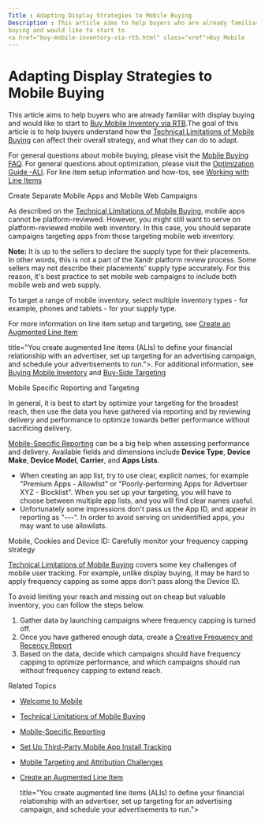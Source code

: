 ```yaml
---
Title : Adapting Display Strategies to Mobile Buying
Description : This article aims to help buyers who are already familiar with display
buying and would like to start to
<a href="buy-mobile-inventory-via-rtb.html" class="xref">Buy Mobile
---
```



# Adapting Display Strategies to Mobile Buying



This article aims to help buyers who are already familiar with display
buying and would like to start to [Buy Mobile
Inventory via RTB](buy-mobile-inventory-via-rtb.md).The goal of this article is to help buyers
understand how the [Technical Limitations of Mobile Buying](technical-limitations-of-mobile-buying.md) can affect their
overall strategy, and what they can do to adapt.

For general questions about mobile buying, please visit the [Mobile Buying FAQ](mobile-buying-faq.md). For
general questions about optimization, please visit the [Optimization Guide -ALI](optimization-guide-ali.md). For line item setup information and how-tos, see [Working with Line
Items](working-with-line-items.md)


Create Separate Mobile Apps and Mobile Web Campaigns

As described on the [Technical Limitations of Mobile Buying](technical-limitations-of-mobile-buying.md), mobile apps
cannot be platform-reviewed. However, you might still want to serve on
platform-reviewed mobile web inventory. In this case, you should
separate campaigns targeting apps from those targeting mobile web
inventory.


<b>Note:</b> It is up to the sellers to
declare the supply type for their placements. In other words, this is
not a part of the Xandr platform review process.
Some sellers may not describe their placements' supply type accurately.
For this reason, it's best practice to set mobile web campaigns to
include both mobile web and web supply.


To target a range of mobile inventory, select multiple inventory types -
for example, phones and tablets - for your supply type.

For more information on line item setup and targeting, see [Create an Augmented Line Item](create-an-augmented-line-item-ali.md)

title="You create augmented line items (ALIs) to define your financial relationship with an advertiser, set up targeting for an advertising campaign, and schedule your advertisements to run.">. For additional information, see [Buying Mobile Inventory](buying-mobile-inventory.md) and [Buy-Side Targeting](buy-side-targeting.md)


Mobile Specific Reporting and Targeting

In general, it is best to start by optimize your targeting for the
broadest reach, then use the data you have gathered via reporting and by
reviewing delivery and performance to optimize towards better
performance without sacrificing delivery.

<a href="mobile-specific-reporting.md" class="xref">Mobile-Specific
Reporting</a> can be a big help when assessing performance and delivery.
Available fields and dimensions include **Device Type**, **Device
Make**, **Device Model**, **Carrier**, and **Apps Lists**.

- When creating an app list, try to use clear, explicit names, for
  example "Premium Apps - Allowlist" or "Poorly-performing Apps for
  Advertiser XYZ - Blocklist". When you set up your targeting, you will
  have to choose between multiple app lists, and you will find clear
  names useful.
- Unfortunately some impressions don't pass us the App ID, and appear in
  reporting as "---". In order to avoid serving on unidentified apps,
  you may want to use allowlists.

Mobile, Cookies and Device ID: Carefully monitor your frequency capping
strategy

[Technical Limitations of Mobile Buying](technical-limitations-of-mobile-buying.md) covers some key
challenges of mobile user tracking. For example, unlike display buying,
it may be hard to apply frequency capping as some apps don't pass along
the Device ID.

To avoid limiting your reach and missing out on cheap but valuable
inventory, you can follow the steps below.

1.  Gather data by launching campaigns where frequency capping is turned
    off.
2.  Once you have gathered enough data, create a [Creative Frequency and Recency Report](creative-frequency-and-recency-report.md)
3.  Based on the data, decide which campaigns should have frequency
    capping to optimize performance, and which campaigns should run
    without frequency capping to extend reach.

Related Topics

- [Welcome to Mobile](welcome-to-mobile.md)
- [Technical Limitations of Mobile Buying](technical-limitations-of-mobile-buying.md)
- [Mobile-Specific Reporting](mobile-specific-reporting.md)
- [Set Up Third-Party Mobile App Install Tracking](set-up-third-party-mobile-app-install-tracking.md)
- [Mobile Targeting and Attribution Challenges](mobile-targeting-and-attribution-challenges.md)
- [Create an Augmented Line Item](create-an-augmented-line-item-ali.md)

  title="You create augmented line items (ALIs) to define your financial relationship with an advertiser, set up targeting for an advertising campaign, and schedule your advertisements to run.">




